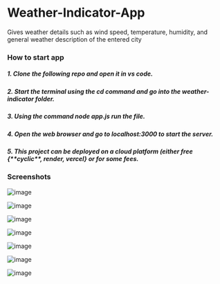 # Weather-Indicator-App
Gives weather details such as wind speed, temperature, humidity, and general weather description of the entered city

<h3>How to start app</h3>
<h5>1. Clone the following repo and open it in vs code.</h5>
<h5>2. Start the terminal using the cd command and go into the weather-indicator folder.</h5>
<h5>3. Using the command node app.js run the file.</h5>
<h5>4. Open the web browser and go to localhost:3000 to start the server.</h5>
<h5>5. This project can be deployed on a cloud platform (either free {**cyclic**, render, vercel} or for some fees.</h5>

<h3>Screenshots</h3>

![image](https://github.com/ATOMworkplace/Weather-Indicator-App/assets/114564628/bef9eb86-94f9-47bd-a3a4-917c11561e8a)

![image](https://github.com/ATOMworkplace/Weather-Indicator-App/assets/114564628/a038fc63-2b1c-4384-9d6d-429462d95c56)

![image](https://github.com/ATOMworkplace/Weather-Indicator-App/assets/114564628/ce4e5098-b454-419f-8372-4480d13453ef)

![image](https://github.com/ATOMworkplace/Weather-Indicator-App/assets/114564628/4adaf25d-8382-4212-92f5-2f0ea4ebf3e8)

![image](https://github.com/ATOMworkplace/Weather-Indicator-App/assets/114564628/df5ce591-355e-4396-a9ea-62ef5324868b)

![image](https://github.com/ATOMworkplace/Weather-Indicator-App/assets/114564628/715b0971-5829-4407-acef-d3f38af2c859)


![image](https://github.com/ATOMworkplace/Weather-Indicator-App/assets/114564628/00e1670f-8095-4ad1-9dd7-cb07c132a48c)


                           






